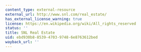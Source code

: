 ```yaml
---
content_type: external-resource
external_url: http://www.snl.com/real_estate/
has_external_license_warning: true
license: https://en.wikipedia.org/wiki/All_rights_reserved
status: ''
title: SNL Real Estate
uid: ebd930b8-8539-4703-9748-6e8763612bed
wayback_url: ''
---
```

